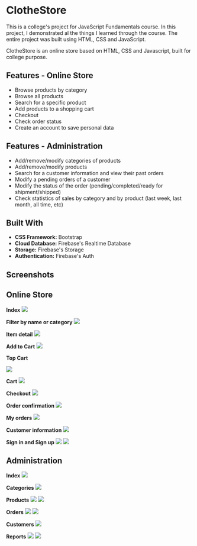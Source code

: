 # ClotheStore

This is a college's project for JavaScript Fundamentals course. In this project, I demonstrated al the things I learned through the course. The entire project was built using HTML, CSS and JavaScript.

ClotheStore is an online store based on HTML, CSS and Javascript, built for college purpose.

## Features - Online Store
*	Browse products by category
*	Browse all products 
*	Search for a specific product
*	Add products to a shopping cart
*	Checkout
*	Check order status
*	Create an account to save personal data

## Features - Administration
*	Add/remove/modify categories of products
*	Add/remove/modify products
*	Search for a customer information and view their past orders
*	Modify a pending orders of a customer
*	Modify the status of the order (pending/completed/ready for shipment/shipped)
*	Check statistics of sales by category and by product (last week, last month, all time, etc)

## Built With
* **CSS Framework:** Bootstrap
* **Cloud Database:** Firebase's Realtime Database
* **Storage:** Firebase's Storage
* **Authentication:** Firebase's Auth

## Screenshots
## Online Store
**Index**
![](/store-images/index.png)

**Filter by name or category**
![](/store-images/filter.png)

**Item detail**
![](/store-images/item-detail.png)

**Add to Cart**
![](/store-images/add-to-cart.png)

**Top Cart**

![](/store-images/top-cart.png)

**Cart**
![](/store-images/cart.png)

**Checkout**
![](/store-images/checkout.png)

**Order confirmation**
![](/store-images/order-confirmation.png)

**My orders**
![](/store-images/my-orders.png)

**Customer information**
![](/store-images/user-info.png)

**Sign in and Sign up**
![](/store-images/signin.png)
![](/store-images/signup.png)

## Administration
**Index**
![](/store-images/admin-dashboard.png)

**Categories**
![](/store-images/categories.png)

**Products**
![](/store-images/products.png)
![](/store-images/new-product.png)

**Orders**
![](/store-images/orders.png)
![](/store-images/detail.png)

**Customers**
![](/store-images/customers.png)

**Reports**
![](/store-images/sales-category.png)
![](/store-images/sales-product.png)
